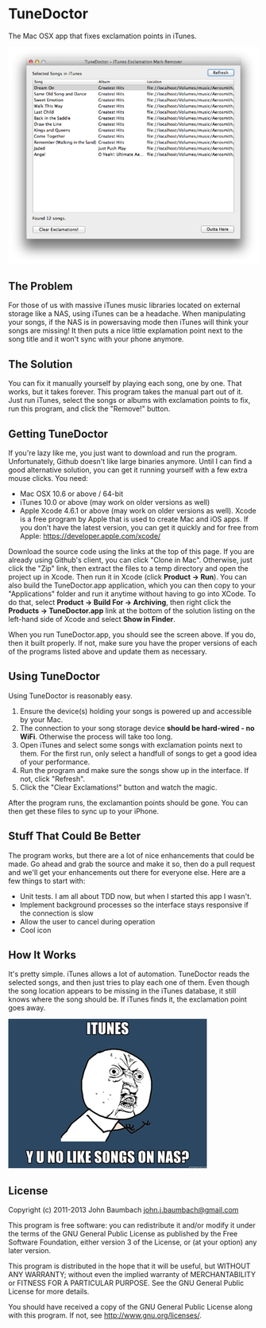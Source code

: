 TuneDoctor
==========
The Mac OSX app that fixes exclamation points in iTunes.

![Tune Doctor Screenshot](tunedoctor-screenshot.png "Screenshot")

The Problem
-----------
For those of us with massive iTunes music libraries located on external storage like a NAS, using iTunes can be a headache.  When manipulating your songs, if the NAS is in powersaving mode then iTunes will think your songs are missing!  It then puts a nice little explamation point next to the song title and it won't sync with your phone anymore.

The Solution
------------
You can fix it manually yourself by playing each song, one by one.  That works, but it takes forever.  This program takes the manual part out of it.  Just run iTunes, select the songs or albums with exclamation points to fix, run this program, and click the "Remove!" button.

Getting TuneDoctor
------------------
If you're lazy like me, you just want to download and run the program.  Unfortunately, Github doesn't like large binaries anymore.  Until I can find a good alternative solution, you can get it running yourself with a few extra mouse clicks.  You need:

* Mac OSX 10.6 or above / 64-bit
* iTunes 10.0 or above (may work on older versions as well)
* Apple Xcode 4.6.1 or above (may work on older versions as well). Xcode is a free program by Apple that is used to create Mac and iOS apps.  If you don't have the latest version, you can get it quickly and for free from Apple: <https://developer.apple.com/xcode/> 

Download the source code using the links at the top of this page.  If you are already using Github's client, you can click "Clone in Mac".  Otherwise, just click the "Zip" link, then extract the files to a temp directory and open the project up in Xcode.  Then run it in Xcode (click __Product -> Run__).  You can also build the TuneDoctor.app application, which you can then copy to your "Applications" folder and run it anytime without having to go into XCode.  To do that, select __Product -> Build For -> Archiving__, then right click the __Products -> TuneDoctor.app__ link at the bottom of the solution listing on the left-hand side of Xcode and select __Show in Finder__.  

When you run TuneDoctor.app, you should see the screen above.  If you do, then it built properly.  If not, make sure you have the proper versions of each of the programs listed above and update them as necessary.

Using TuneDoctor
----------------
Using TuneDoctor is reasonably easy.  

1. Ensure the device(s) holding your songs is powered up and accessible by your Mac.
1. The connection to your song storage device __should be hard-wired - no WiFi__.  Otherwise the process will take too long.
1. Open iTunes and select some songs with exclamation points next to them.  For the first run, only select a handfull of songs to get a good idea of your performance.
1. Run the program and make sure the songs show up in the interface.  If not, click "Refresh".
1. Click the "Clear Exclamations!" button and watch the magic.

After the program runs, the exclamantion points should be gone.  You can then get these files to sync up to your iPhone.

Stuff That Could Be Better
--------------------------
The program works, but there are a lot of nice enhancements that could be made.  Go ahead and grab the source and make it so, then do a pull request and we'll get your enhancements out there for everyone else.  Here are a few things to start with:

* Unit tests.  I am all about TDD now, but when I started this app I wasn't.
* Implement background processes so the interface stays responsive if the connection is slow
* Allow the user to cancel during operation
* Cool icon

How It Works
------------
It's pretty simple.  iTunes allows a lot of automation.  TuneDoctor reads the selected songs, and then just tries to play each one of them.  Even though the song location appears to be missing in the iTunes database, it still knows where the song should be.  If iTunes finds it, the exclamation point goes away.

![iTunes Y U No](itunes-y-u-no.jpg "iTunes YUNo")

License
-------
Copyright (c) 2011-2013 John Baumbach <john.j.baumbach@gmail.com>

This program is free software: you can redistribute it and/or modify it under the terms of the GNU General Public License as published by the Free Software Foundation, either version 3 of the License, or (at your option) any later version.

This program is distributed in the hope that it will be useful, but WITHOUT ANY WARRANTY; without even the implied warranty of MERCHANTABILITY or FITNESS FOR A PARTICULAR PURPOSE.  See the GNU General Public License for more details.

You should have received a copy of the GNU General Public License along with this program.  If not, see <http://www.gnu.org/licenses/>.

